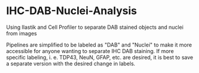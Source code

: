 # IHC-DAB-Nuclei-Analysis
Using Ilastik and Cell Profiler to separate DAB stained objects and nuclei from images

Pipelines are simplified to be labeled as "DAB" and "Nuclei" to make it more accessible for anyone wanting to separate IHC DAB staining.  If more specific labeling, i. e. TDP43, NeuN, GFAP, etc. are desired, it is best to save a separate version with the desired change in labels. 
